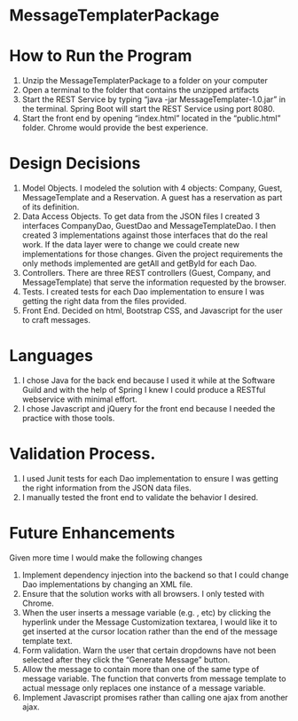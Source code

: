 # MessageTemplaterPackage
# How to Run the Program
1. Unzip the MessageTemplaterPackage to a folder on your computer
2. Open a terminal to the folder that contains the unzipped artifacts
3. Start the REST Service by typing “java -jar MessageTemplater-1.0.jar” in the terminal.  Spring Boot will start the REST Service using port 8080.
4. Start the front end by opening “index.html” located in the “public.html” folder.  Chrome would provide the best experience.

# Design Decisions
1. Model Objects.  I modeled the solution with 4 objects: Company, Guest, MessageTemplate and a Reservation.  A guest has a reservation as part of its definition.
2. Data Access Objects.  To get data from the JSON files I created 3 interfaces CompanyDao, GuestDao and MessageTemplateDao.  I then created 3 implementations against those interfaces that do the real work.  If the data layer were to change we could create new implementations for those changes.  Given the project requirements the only methods implemented are getAll and getById for each Dao.
3. Controllers.  There are three REST controllers (Guest, Company, and MessageTemplate) that serve the information requested by the browser.
4. Tests.  I created tests for each Dao implementation to ensure I was getting the right data from the files provided.
5. Front End. Decided on html, Bootstrap CSS, and Javascript for the user to craft messages.  

# Languages
1. I chose Java for the back end because I used it while at the Software Guild and with the help of Spring I knew I could produce a RESTful webservice with minimal effort.
2. I chose Javascript and jQuery for the front end because I needed the practice with those tools.

# Validation Process.  
1. I used Junit tests for each Dao implementation to ensure I was getting the right information from the JSON data files.
2. I manually tested the front end to validate the behavior I desired.

# Future Enhancements
Given more time I would make the following changes
1. Implement dependency injection into the backend so that I could change Dao implementations by changing an XML file.
2. Ensure that the solution works with all browsers.  I only tested with Chrome.
3. When the user inserts a message variable (e.g. <Company>, etc) by clicking the hyperlink under the Message Customization textarea, I would like it to get inserted at the cursor location rather than the end of the message template text.
4. Form validation.  Warn the user that certain dropdowns have not been selected after they click the “Generate Message” button.
5. Allow the message to contain more than one of the same type of message variable. The function that converts from message template to actual message only replaces one instance of a message variable.
6. Implement Javascript promises rather than calling one ajax from another ajax.
